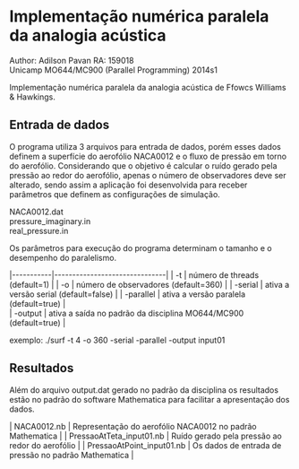 Implementação numérica paralela da analogia acústica
====================================================

Author: Adilson Pavan	RA: 159018  
Unicamp MO644/MC900 (Parallel Programming) 2014s1  

Implementação numérica paralela da analogia acústica de Ffowcs Williams &amp; Hawkings.  


Entrada de dados
----------------

O programa utiliza 3 arquivos para entrada de dados, porém esses dados definem a superfície do aerofólio NACA0012
e o fluxo de pressão em torno do aerofólio. Considerando que o objetivo é calcular o ruído gerado pela pressão ao 
redor do aerofólio, apenas o número de observadores deve ser alterado, sendo assim a aplicação foi desenvolvida
para receber parâmetros que definem as configurações de simulação.  

NACA0012.dat  
pressure_imaginary.in  
real_pressure.in  

Os parâmetros para execução do programa determinam o tamanho e o desempenho do paralelismo.  

|-----------|-------------------------------|
| -t        | número de threads (default=1) |
| -o        | número de observadores (default=360)  |
| -serial   | ativa a versão serial (default=false) |
| -parallel | ativa a versão paralela (default=true) |  
| -output   | ativa a saída no padrão da disciplina MO644/MC900 (default=true) |

exemplo: ./surf -t 4 -o 360 -serial -parallel -output input01  


Resultados
----------

Além do arquivo output.dat gerado no padrão da disciplina os resultados estão no padrão do software Mathematica para facilitar a apresentação dos dados.  

| NACA0012.nb				| Representação do aerofólio NACA0012 no padrão Mathematica |
| PressaoAtTeta_input01.nb	| Ruído gerado pela pressão ao redor do aerofólio |
| PressaoAtPoint_input01.nb	| Os dados de entrada de pressão no padrão Mathematica |
